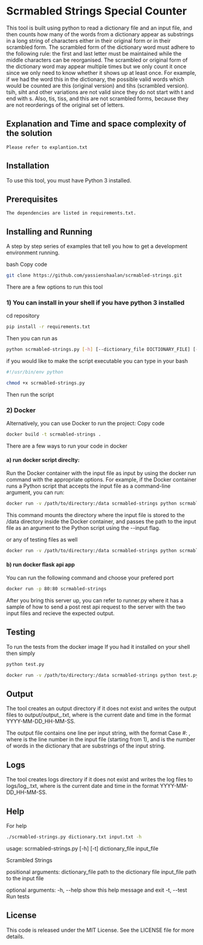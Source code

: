 # Scrmabled Strings Special Counter 
This tool is built using python to read a dictionary file and an input file, and then counts how many of the words from a dictionary appear as substrings in a long string of
characters either in their original form or in their scrambled form. The scrambled form of the dictionary word must adhere to the following rule: the first and last letter must be maintained while the middle characters can be reorganised.
The scrambled or original form of the dictionary word may appear multiple times but we only count it once since we only need to know whether it shows up at least once.
For example, if we had the word this in the dictionary, the possible valid words which would be counted are this (original version) and tihs (scrambled version). tsih, siht and other variations are not valid since they do not start with t and end with s. Also, tis, tiss, and this are not scrambled forms, because they are not reorderings of the original set of letters.

## Explanation and Time and space complexity of the solution
```
Please refer to explantion.txt 
```
## Installation
To use this tool, you must have Python 3 installed.
 
## Prerequisites
```
The dependencies are listed in requirements.txt.
```

## Installing and Running
A step by step series of examples that tell you how to get a development environment running.

bash
Copy code
```bash
git clone https://github.com/yassienshaalan/scrmabled-strings.git
```
There are a few options to run this tool 
### 1) You can install in your shell if you have python 3 installed

cd repository
```bash
pip install -r requirements.txt
```
Then you can run as
```bash
python scrmabled-strings.py [-h] [--dictionary_file DICTIONARY_FILE] [--input_file INPUT_FILE]
```
if you would like to make the script executable you can type in your bash 
```bash
#!/usr/bin/env python
```
```bash
chmod +x scrmabled-strings.py
```
Then run the script 

### 2) Docker
Alternatively, you can use Docker to run the project:
Copy code
```bash
docker build -t scrmabled-strings .
```
There are a few ways to run your code in docker 
#### a) run docker script direclty:  
Run the Docker container with the input file as input by using the docker run command with the appropriate options. For example, if the Docker container runs a Python script that accepts the input file as a command-line argument, you can run:
```bash
docker run -v /path/to/directory:/data scrmabled-strings python scrmabled-strings.py --dictionary_file=dictionary.txt --input_file=input.txt
```
This command mounts the directory where the input file is stored to the /data directory inside the Docker container, and passes the path to the input file as an argument to the Python script using the --input flag.

or any of testing files as well 
```bash
docker run -v /path/to/directory:/data scrmabled-strings python scrmabled-strings.py --dictionary_file=testing_data/test_dict_2.txt --input_file=testing_data/test_input_2.txt
```
#### b) run docker flask api app
You can run the following command and choose your prefered port 
```bash
docker run -p 80:80 scrmabled-strings
```
After you bring this server up, you can refer to runner.py where it has a sample of how to send a post rest api request to the server with the two input files and recieve the expected output. 
## Testing

To run the tests from the docker image
If you had it installed on your shell then simply
```bash
python test.py
```
```bash
docker run -v /path/to/directory:/data scrmabled-strings python test.py
```
## Output
The tool creates an output directory if it does not exist and writes the output files to output/output_<timestamp>.txt, where <timestamp> is the current date and time in the format YYYY-MM-DD_HH-MM-SS.

The output file contains one line per input string, with the format Case #<n>: <count>, where <n> is the line number in the input file (starting from 1), and <count> is the number of words in the dictionary that are substrings of the input string.

## Logs
The tool creates logs directory if it does not exist and writes the log files to logs/log_<timestamp>.txt, where <timestamp> is the current date and time in the format YYYY-MM-DD_HH-MM-SS.


## Help
For help
```bash
./scrmabled-strings.py dictionary.txt input.txt -h
```
usage: scrmabled-strings.py [-h] [-t] dictionary_file input_file

Scrambled Strings

positional arguments:
  dictionary_file  path to the dictionary file
  input_file       path to the input file

optional arguments:
  -h, --help       show this help message and exit
  -t, --test       Run tests

## License
This code is released under the MIT License. See the LICENSE file for more details.
